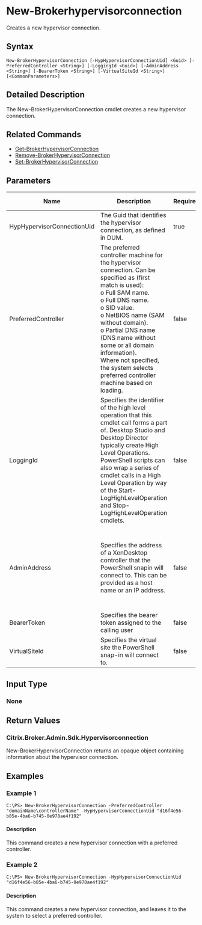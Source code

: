 ﻿
# New-Brokerhypervisorconnection
Creates a new hypervisor connection.
## Syntax
```
New-BrokerHypervisorConnection [-HypHypervisorConnectionUid] <Guid> [-PreferredController <String>] [-LoggingId <Guid>] [-AdminAddress <String>] [-BearerToken <String>] [-VirtualSiteId <String>] [<CommonParameters>]
```
## Detailed Description
The New-BrokerHypervisorConnection cmdlet creates a new hypervisor connection.


## Related Commands

* [Get-BrokerHypervisorConnection](./Get-BrokerHypervisorConnection/)
* [Remove-BrokerHypervisorConnection](./Remove-BrokerHypervisorConnection/)
* [Set-BrokerHypervisorConnection](./Set-BrokerHypervisorConnection/)
## Parameters
| Name   | Description | Required? | Pipeline Input | Default Value |
| --- | --- | --- | --- | --- |
| HypHypervisorConnectionUid | The Guid that identifies the hypervisor connection, as defined in DUM. | true | true (ByPropertyName) |  |
| PreferredController | The preferred controller machine for the hypervisor connection. Can be specified as (first match is used):<br>o Full SAM name.<br>o Full DNS name.<br>o SID value.<br>o NetBIOS name (SAM without domain).<br>o Partial DNS name (DNS name without some or all domain information).<br>Where not specified, the system selects preferred controller machine based on loading. | false | true (ByPropertyName) |  |
| LoggingId | Specifies the identifier of the high level operation that this cmdlet call forms a part of. Desktop Studio and Desktop Director typically create High Level Operations. PowerShell scripts can also wrap a series of cmdlet calls in a High Level Operation by way of the Start-LogHighLevelOperation and Stop-LogHighLevelOperation cmdlets. | false | false |  |
| AdminAddress | Specifies the address of a XenDesktop controller that the PowerShell snapin will connect to. This can be provided as a host name or an IP address. | false | false | Localhost. Once a value is provided by any cmdlet, this value will become the default. |
| BearerToken | Specifies the bearer token assigned to the calling user | false | false |  |
| VirtualSiteId | Specifies the virtual site the PowerShell snap-in will connect to. | false | false |  |

## Input Type

### None

## Return Values

### Citrix.Broker.Admin.Sdk.Hypervisorconnection
New-BrokerHypervisorConnection returns an opaque object containing information about the hypervisor connection.
## Examples

### Example 1
```
C:\PS> New-BrokerHypervisorConnection -PreferredController "domainName\controllerName" -HypHypervisorConnectionUid "d16f4e56-b85e-4ba6-b745-0e978ae4f192"
```
#### Description
This command creates a new hypervisor connection with a preferred controller.
### Example 2
```
C:\PS> New-BrokerHypervisorConnection -HypHypervisorConnectionUid "d16f4e56-b85e-4ba6-b745-0e978ae4f192"
```
#### Description
This command creates a new hypervisor connection, and leaves it to the system to select a preferred controller.
